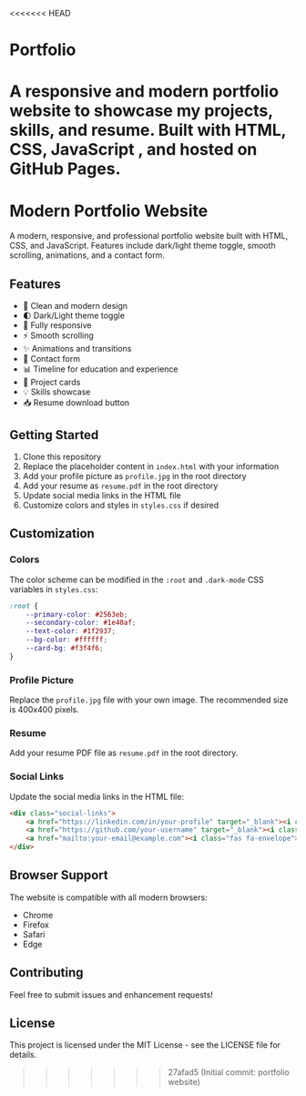 <<<<<<< HEAD
# Portfolio
A responsive and modern portfolio website to showcase my projects, skills, and resume. Built with HTML, CSS, JavaScript , and hosted on GitHub Pages.
=======
# Modern Portfolio Website

A modern, responsive, and professional portfolio website built with HTML, CSS, and JavaScript. Features include dark/light theme toggle, smooth scrolling, animations, and a contact form.

## Features

- 🎨 Clean and modern design
- 🌓 Dark/Light theme toggle
- 📱 Fully responsive
- ⚡ Smooth scrolling
- ✨ Animations and transitions
- 📝 Contact form
- 📊 Timeline for education and experience
- 🎯 Project cards
- 💡 Skills showcase
- 📥 Resume download button

## Getting Started

1. Clone this repository
2. Replace the placeholder content in `index.html` with your information
3. Add your profile picture as `profile.jpg` in the root directory
4. Add your resume as `resume.pdf` in the root directory
5. Update social media links in the HTML file
6. Customize colors and styles in `styles.css` if desired

## Customization

### Colors
The color scheme can be modified in the `:root` and `.dark-mode` CSS variables in `styles.css`:

```css
:root {
    --primary-color: #2563eb;
    --secondary-color: #1e40af;
    --text-color: #1f2937;
    --bg-color: #ffffff;
    --card-bg: #f3f4f6;
}
```

### Profile Picture
Replace the `profile.jpg` file with your own image. The recommended size is 400x400 pixels.

### Resume
Add your resume PDF file as `resume.pdf` in the root directory.

### Social Links
Update the social media links in the HTML file:

```html
<div class="social-links">
    <a href="https://linkedin.com/in/your-profile" target="_blank"><i class="fab fa-linkedin"></i></a>
    <a href="https://github.com/your-username" target="_blank"><i class="fab fa-github"></i></a>
    <a href="mailto:your-email@example.com"><i class="fas fa-envelope"></i></a>
</div>
```

## Browser Support

The website is compatible with all modern browsers:
- Chrome
- Firefox
- Safari
- Edge

## Contributing

Feel free to submit issues and enhancement requests!

## License

This project is licensed under the MIT License - see the LICENSE file for details. 
>>>>>>> 27afad5 (Initial commit: portfolio website)

